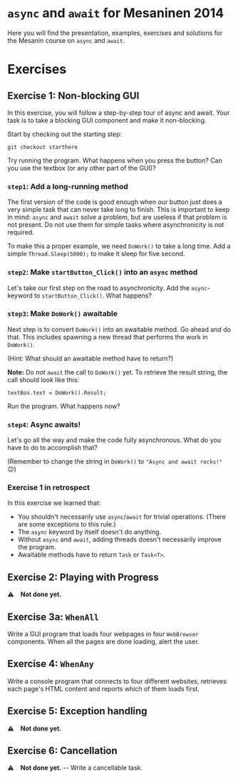 # `async` and `await` for Mesaninen 2014

Here you will find the presentation, examples, exercises and solutions for the Mesanin course on `async` and `await`.

# Exercises

## Exercise 1: Non-blocking GUI

In this exercise, you will follow a step-by-step tour of async and await. Your task is to take a blocking GUI component
and make it non-blocking.

Start by checking out the starting step:

    git checkout starthere

Try running the program. What happens when you press the button? Can you use the textbox (or any other part of the GUI)?

### `step1`: Add a long-running method

The first version of the code is good enough when our button just does a very simple task that can never take long to
finish. This is important to keep in mind: `async` and `await` solve a problem, but are useless if that problem is not
present. Do not use them for simple tasks where asynchronicity is not required.

To make this a proper example, we need `DoWork()` to take a long time. Add a simple `Thread.Sleep(5000);` to make it
sleep for five second.

### `step2`: Make `startButton_Click()` into an `async` method

Let's take our first step on the road to asynchronicity. Add the `async`-keyword to `startButton_Click()`. What happens?

### `step3`: Make `DoWork()` awaitable

Next step is to convert `DoWork()` into an awaitable method. Go ahead and do that. This includes spawning a new thread
that performs the work in `DoWork()`.

(Hint: What should an awaitable method have to return?)

**Note:** Do *not* `await` the call to `DoWork()` yet. To retrieve the result string, the call should look like this:

    textBox.text = DoWork().Result;

Run the program. What happens now?

### `step4`: Async awaits!

Let's go all the way and make the code fully asynchronous. What do you have to do to accomplish that?

(Remember to change the string in `DoWork()` to `"Async and await rocks!"` :wink:)


### Exercise 1 in retrospect

In this exercise we learned that:

- You shouldn't necessarily use `async`/`await` for trivial operations. (There are some exceptions to this rule.)
- The `async` keyword by itself doesn't do anything.
- Without `async` and `await`, adding threads doesn't necessarily improve the program.
- Awaitable methods have to return `Task` or `Task<T>`.


## Exercise 2: Playing with Progress

:warning: &ensp; **Not done yet.**

## Exercise 3a: `WhenAll`

Write a GUI program that loads four webpages in four `WebBrowser` components. When all the pages are done loading,
alert the user.

## Exercise 4: `WhenAny`

Write a console program that connects to four different websites, retrieves each page's HTML content and reports which
of them loads first.

## Exercise 5: Exception handling

:warning: &ensp; **Not done yet.**

## Exercise 6: Cancellation

:warning: &ensp; **Not done yet.** -- Write a cancellable task.

